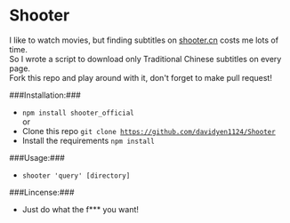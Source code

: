 Shooter
====
I like to watch movies, but finding subtitles on [shooter.cn](http://shooter.cn) costs me lots of time.<br />
So I wrote a script to download only Traditional Chinese subtitles on every page.<br />
Fork this repo and play around with it, don't forget to make pull request!

###Installation:###

* <code>npm install shooter_official</code>
<br />or<br />
* Clone this repo <code>git clone https://github.com/davidyen1124/Shooter</code>
* Install the requirements <code>npm install</code>

###Usage:###
* <code>shooter 'query' [directory]</code>

###Lincense:###
* Just do what the f*** you want!
